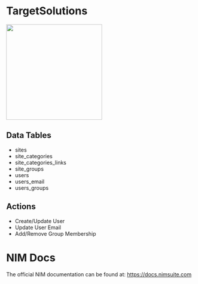 # TargetSolutions
<img src="https://github.com/Tools4ever-NIM/NIM-System-REST-TargetSolutions/assets/24281600/afdd983d-87fa-44c1-8c47-95017db9144d" width="256px" />

## Data Tables
- sites
- site_categories
- site_categories_links
- site_groups
- users
- users_email
- users_groups


## Actions
- Create/Update User
- Update User Email
- Add/Remove Group Membership

# NIM Docs
The official NIM documentation can be found at: https://docs.nimsuite.com

